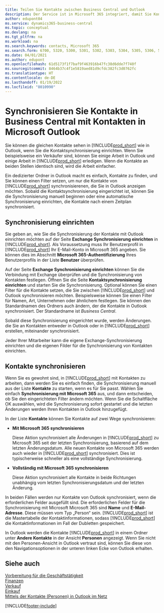 ```yaml
---
title: Teilen Sie Kontakte zwischen Business Central und Outlook
description: Der Service ist in Microsoft 365 integriert, damit Sie Kontakte zwischen Outlook und Business Central freigeben können.
author: edupont04
ms.service: dynamics365-business-central
ms.topic: conceptual
ms.devlang: na
ms.tgt_pltfrm: na
ms.workload: na
ms.search.keywords: contacts, Microsoft 365
ms.search.form: 6700, 5320, 5300, 5301, 5302, 5303, 5304, 5305, 5306, 5307, 5308, 5309, 5310, 5311
ms.date: 04/01/2021
ms.author: edupont
ms.openlocfilehash: 61d5173f1f7baf9f463916b47fc38d6dde7f740f
ms.sourcegitcommit: 8464b37c4f1e5819aed81d9cfdc382fc3d0762fc
ms.translationtype: HT
ms.contentlocale: de-DE
ms.lasthandoff: 01/19/2022
ms.locfileid: "8010990"
---
```

# <a name="synchronize-contacts-in-business-central-with-contacts-in-microsoft-outlook"></a>Synchronisieren Sie Kontakte in Business Central mit Kontakten in Microsoft Outlook

Sie können die gleichen Kontakte sehen in [!INCLUDE[prod_short](includes/prod_short.md)] wie in Outlook, wenn Sie die Kontaktsynchronisierung einrichten. Wenn Sie beispielsweise ein Verkäufer sind, können Sie einige Arbeit in Outlook und einige Arbeit in [!INCLUDE[prod_short](includes/prod_short.md)] erledigen. Wenn die Kontakte an beiden Stellen identisch sind, wird die Arbeit einfacher.  

Ein dedizierter Ordner in Outlook macht es einfach, Kontakte zu finden, und Sie können einen Filter setzen, um nur die Kontakte von [!INCLUDE[prod_short](includes/prod_short.md)] synchronisierenen, die Sie in Outlook anzeigen möchten. Sobald die Kontaktsynchronisierung eingerichtet ist, können Sie die Synchronisierung manuell beginnen oder eine automatische Synchronisierung einrichten, die Kontakte nach einem Zeitplan synchronisiert.  

## <a name="set-up-synchronization"></a>Synchronisierung einrichten
Sie geben an, wie Sie die Synchronisierung der Kontakte mit Outlook einrichten möchten auf der Seite **Exchange Synchronisierung einrichten** in [!INCLUDE[prod_short](includes/prod_short.md)]. Als Voraussetzung muss Ihr Benutzerprofil in [!INCLUDE[prod_short](includes/prod_short.md)] Ihr E-Mail-Konto in Microsoft 365 angeben. Sie können dies im Abschnitt **Microsoft 365-Authentifizierung** Ihres Benutzerprofils in der Liste **Benutzer** überprüfen.  

Auf der Seite **Exchange Synchronisierung einrichten** können Sie die Verbindung mit Exchange überprüfen und die Synchronisierung von Kontakten festlegen. Öffnen Sie die Seite **Kontaktsynchronisierung einrichten** und starten Sie die Synchronisierung. Optional können Sie einen Filter für die Kontakte setzen, die Sie zwischen [!INCLUDE[prod_short](includes/prod_short.md)] und Outlook synchronisieren möchten. Beispielsweise können Sie einen Filter für Namen, Art, Unternehmen oder ähnlichem festlegen. Sie können den Standardnamen des Ordners auch ändern, der die Kontakte in Outlook synchronisiert. Der Standardname ist *Business Central*.  

Sobald diese Synchronisierung eingerichtet wurde, werden Änderungen. die Sie an Kontakten entweder in Outlook oder in [!INCLUDE[prod_short](includes/prod_short.md)] erstellen, miteinander synchronisiert.  

Jeder Ihrer Mitarbeiter kann die eigene Exchange-Synchronisierung einrichten und die eigenen Filder für die Synchronisierung von Kontakten einrichten.  

## <a name="synchronize-contacts"></a>Kontakte synchronisieren
Wenn Sie es gewohnt sind, in [!INCLUDE[prod_short](includes/prod_short.md)] mit Kontakten zu arbeiten, dann werden Sie es einfach finden, die Synchronisierung manuell aus der Liste **Kontakte** zu starten, wenn es für Sie passt. Wählen Sie einfach **Synchronisierung mit Microsoft 365** aus, und dann entscheiden, ob Sie den eingerichteten Filter ändern möchten. Wenn Sie die Schaltfläche OK auswählen, wird die Synchronisierung sofort gestartet und die letzten Änderungen werden Ihren Kontakten in Outlook hinzugefügt.  

In der Liste **Kontakte** können Sie Kontakte auf zwei Wege synchronisieren:

* **Mit Microsoft 365 synchronisieren**

  Diese Aktion synchronisiert alle Änderungen in [!INCLUDE[prod_short](includes/prod_short.md)] zu Microsoft 365 seit der letzten Synchronisierung, basierend auf dem letzten Änderungsdatum. Alle neuen Kontakte von Microsoft 365 werden auch wieder in [!INCLUDE[prod_short](includes/prod_short.md)] synchronisiert. Dies ist typischerweise schneller als eine vollständige Synchronisierung.  

* **Vollständig mit Microsoft 365 synchronisieren**

  Diese Aktion synchronisiert alle Kontakte in beide Richtungen unabhängig vom letzten Synchronisierungsdatum und der letzten Änderung.  

In beiden Fällen werden nur Kontakte von Outlook synchronisiert, wenn die erforderlichen Felder ausgefüllt sind. Die erforderlichen Felder für die Synchronisierung mit Microsoft Microsoft 365 sind **Name** und **E-Mail-Adresse**. Diese müssen vom Typ „Person“ sein. [!INCLUDE[prod_short](includes/prod_short.md)] ist die Mastertabelle der Kontaktinformationen, sodass [!INCLUDE[prod_short](includes/prod_short.md)] die Kontaktinformationen im Fall der Dubletten gespeichert.  

In Outlook werden die Kontakte [!INCLUDE[prod_short](includes/prod_short.md)] in einem Ordner unter **Andere Kontakte** in der Ansicht **Personen** angezeigt. Wenn Sie nicht mit den Personen-Ansicht in Outlook vertraut sind, können Sie diese von den Navigationsoptionen in der unteren linken Ecke von Outlook erhalten.  

## <a name="see-also"></a>Siehe auch
[Vorbereitung für die Geschäftstätigkeit](ui-get-ready-business.md)  
[Finanzen](finance.md)  
[Verkauf](sales-manage-sales.md)  
[Einkauf](purchasing-manage-purchasing.md)  
[Mittels der Kontakte (Personen) in Outlook im Netz](https://support.office.com/article/Using-contacts-People-in-Outlook-on-the-web-1e3438c7-26b2-420c-87de-3cea9d31b5cb?appver=OWB150)  


[!INCLUDE[footer-include](includes/footer-banner.md)]